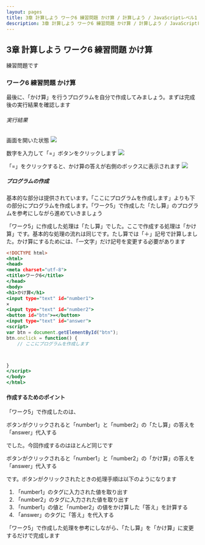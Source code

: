 ```yaml
---
layout: pages
title: 3章 計算しよう ワーク6 練習問題 かけ算 / 計算しよう / JavaScriptレベル1
description: 3章 計算しよう ワーク6 練習問題 かけ算 / 計算しよう / JavaScriptレベル1
---
```


## 3章 計算しよう ワーク6 練習問題 かけ算

<div class="em2-outline">
練習問題です
</div>

### ワーク6 練習問題 かけ算
最後に、「かけ算」を行うプログラムを自分で作成してみましょう。まずは完成後の実行結果を確認します

###### 実行結果
画面を開いた状態
![](https://lh7-us.googleusercontent.com/inA_DpBQNIk1qkNcDWVcwo6L__5KZXQL9ou9e2O4DyI6SWnaEVfGl0PAt27JN-fJwrZN5eQ_j8MNaialyCFtgEnOTYeeCU5tCmD-3p3c6F9woTaDFyjof34MtW3D4KRGEF6SwSHGV3xkF-4)

数字を入力して「=」ボタンをクリックします
![](https://lh7-us.googleusercontent.com/Kg_FiXXbq7bjnFnge51ZrOeMwpUtiQX8vSY_af69sfKu2H0jW-tfBAs8cpDAgsqO4L7V-iZeREsQlfigFoLAiSkpTLGOg28-C02rCEyE31oAEVmQAmhe9KximzVbRjAHqgI4600sFCEs0xQ)

「=」をクリックすると、かけ算の答えが右側のボックスに表示されます
![](https://lh7-us.googleusercontent.com/HbhXUhQ_JuoXyDT3K9inHZjR7E0XL28iHcPy-g7Ui2r31NeVMHaAyiCWq077H1TiP99MtCo_y6MgMFXW2U5EnaBYxeEJHbTSspzKPCp0ICIoVH7XUh4OEJhSoVZq08VJ2k-n_jQwvsSb00c)

##### プログラムの作成
基本的な部分は提供されています。「ここにプログラムを作成します」よりも下の部分にプログラムを作成します。「ワーク5」で作成した「たし算」のプログラムを参考にしながら進めていきましょう

<div class="em1">
「ワーク5」に作成した処理は「たし算」でした。ここで作成する処理は「かけ算」です。基本的な処理の流れは同じです。たし算では「＋」記号で計算しました。かけ算にするためには、「一文字」だけ記号を変更する必要があります
</div>

```html:/js-level1/chapter03/work06.html
<!DOCTYPE html>
<html>
<head>
<meta charset="utf-8">
<title>ワーク6</title>
</head>
<body>
<h1>かけ算</h1>
<input type="text" id="number1">
×
<input type="text" id="number2">
<button id="btn">=</button>
<input type="text" id="answer">
<script>
var btn = document.getElementById("btn");
btn.onclick = function() {
    // ここにプログラムを作成します



}
</script>
</body>
</html>
```

#### 作成するためのポイント

「ワーク5」で作成したのは、

<div class="em2">
ボタンがクリックされると「number1」と「number2」の「たし算」の答えを「answer」代入する
</div>

でした。今回作成するのはほとんど同じです

<div class="em2">
ボタンがクリックされると「number1」と「number2」の「かけ算」の答えを「answer」代入する
</div>

です。ボタンがクリックされたときの処理手順は以下のようになります

1. 「number1」のタグに入力された値を取り出す
2. 「number2」のタグに入力された値を取り出す
3. 「number1」の値と「number2」の値をかけ算した「答え」を計算する
4. 「answer」のタグに「答え」を代入する

<div class="em1">
「ワーク5」で作成した処理を参考にしながら、「たし算」を「かけ算」に変更するだけで完成します
</div>



